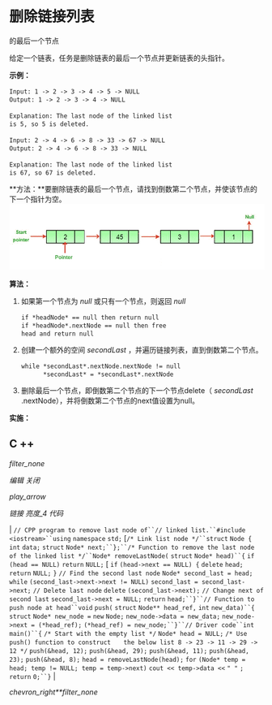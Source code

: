 # 删除链接列表

的最后一个节点

给定一个链表，任务是删除链表的最后一个节点并更新链表的头指针。

**示例：**

```
Input: 1 -> 2 -> 3 -> 4 -> 5 -> NULL
Output: 1 -> 2 -> 3 -> 4 -> NULL

Explanation: The last node of the linked list
is 5, so 5 is deleted.

Input: 2 -> 4 -> 6 -> 8 -> 33 -> 67 -> NULL
Output: 2 -> 4 -> 6 -> 8 -> 33 -> NULL

Explanation: The last node of the linked list
is 67, so 67 is deleted.

```

**方法：**要删除链表的最后一个节点，请找到倒数第二个节点，并使该节点的下一个指针为空。
![](img/70ab2350756844a2a95b30cdcb391368.png)

**算法：**

1.  如果第一个节点为 *null* 或只有一个节点，则返回 *null*

    ```
    if *headNode* == null then return null
    if *headNode*.nextNode == null then free 
    head and return null

    ```

2.  创建一个额外的空间 *secondLast* ，并遍历链接列表，直到倒数第二个节点。

    ```
    while *secondLast*.nextNode.nextNode != null 
          *secondLast* = *secondLast*.nextNode 

    ```

3.  删除最后一个节点，即倒数第二个节点的下一个节点delete（ *secondLast* .nextNode），并将倒数第二个节点的next值设置为null。

**实施：**

## C ++

*filter_none*

*编辑*
*关闭*

*play_arrow*

*链接*
*亮度_4*
*代码*

| `// CPP program to remove last node of``// linked list.``#include <iostream>``using` `namespace` `std;` [`/* Link list node */``struct` `Node {` `int` `data;` `struct` `Node* next;``};``/* Function to remove the last node  ` `of the linked list */``Node* removeLastNode(` `struct` `Node* head)``{` `if` `(head == NULL)` `return` `NULL;` [ `if` `(head->next == NULL) {` `delete` `head;` `return` `NULL;` `}` `// Find the second last node` `Node* second_last = head;` `while` `(second_last->next->next != NULL)` `second_last = second_last->next;` `// Delete last node` `delete` `(second_last->next);` `// Change next of second last` `second_last->next = NULL;` `return` `head;``}``// Function to push node at head``void` `push(` `struct` `Node** head_ref,` `int` `new_data)``{` `struct` `Node* new_node =` `new` `Node;` `new_node->data = new_data;` `new_node->next = (*head_ref);` `(*head_ref) = new_node;``}``// Driver code``int` `main()``{` `/* Start with the empty list */` `Node* head = NULL;` `/* Use push() function to construct   ` `the below list 8 -> 23 -> 11 -> 29 -> 12 */` `push(&head, 12);` `push(&head, 29);` `push(&head, 11);` `push(&head, 23);` `push(&head, 8);` `head = removeLastNode(head);` `for` `(Node* temp = head; temp != NULL; temp = temp->next)` `cout << temp->data <<` `" "` `;` `return` `0;``}` |

*chevron_right**filter_none*